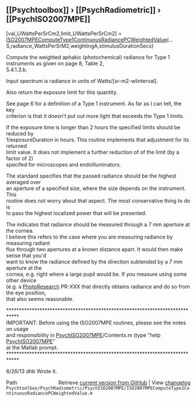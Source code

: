 ## [[Psychtoolbox]] &#8250; [[PsychRadiometric]] &#8250; [[PsychISO2007MPE]]

[val\_UWattsPerSrCm2,limit\_UWattsPerSrCm2] = [ISO2007MPEComputeType1ContinuousRadiancePCWeightedValue](ISO2007MPEComputeType1ContinuousRadiancePCWeightedValue)(...  
    S,radiance\_WattsPerSrM2,weightingA,stimulusDurationSecs)  
  
 Compute the weighted aphakic (photochemical) radiance for Type 1 instruments as given on page 8, Table 2,   
 5.4.1.3.b.  
  
 Input spectrum is radiance in units of Watts/[sr-m2-wlinterval].  
  
 Also return the exposure limit for this quantity.  
  
 See page 6 for a definition of a Type 1 instrument.  As far as I can tell, the key  
 criterion is that it doesn't put out more light that exceeds the Type 1 limits.  
  
 If the exposure time is longer than 2 hours the specified limits should be reduced by  
 1/exposureDuration in hours.  This routine implements that adjustment for its returned  
 limit value.  It does not implement a further reduction of of the limit (by a factor of 2)  
 specifed for microscopes and endoilluminators.  
  
 The standard specifies that the passed radiance should be the highest averaged over  
 an aperture of a specified size, where the size depends on the instrument.  This  
 routine does not worry about that aspect.  The most conservative thing to do is  
 to pass the highest localized power that will be presented.  
  
 The indicates that radiance should be measured through a 7 mm aperture at the cornea.  
 I believe this refers to the case where you are measuring radiance by measuring radiant  
 flux through two apertures at a known distance apart.  It would then make sense that you'd  
 want to know the radiance defined by the direction subtended by a 7 mm aperture at the  
 cornea, e.g. right where a large pupil would be.  If you measure using some other device  
 (e.g. a [PhotoResearch](PhotoResearch) PR-XXX that directly obtains radiance and do so from the eye position,  
 that also seems reasonable.  
  
 \*\*\*\*\*\*\*\*\*\*\*\*\*\*\*\*\*\*\*\*\*\*\*\*\*\*\*\*\*\*\*\*\*\*\*\*\*\*\*\*\*\*\*\*\*\*\*\*\*\*\*\*\*\*\*\*\*\*\*\*\*\*\*\*\*\*\*\*\*\*\*\*\*\*\*\*  
 IMPORTANT: Before using the ISO2007MPE routines, please see the notes on usage  
 and responsibility in [PsychISO2007MPE](PsychISO2007MPE)/Contents.m (type "help [PsychISO2007MPE](PsychISO2007MPE)"  
 at the Matlab prompt.  
 \*\*\*\*\*\*\*\*\*\*\*\*\*\*\*\*\*\*\*\*\*\*\*\*\*\*\*\*\*\*\*\*\*\*\*\*\*\*\*\*\*\*\*\*\*\*\*\*\*\*\*\*\*\*\*\*\*\*\*\*\*\*\*\*\*\*\*\*\*\*\*\*\*\*\*\*  
  
 6/26/13  dhb  Wrote it.  




<div class="code_header" style="text-align:right;">
  <span style="float:left;">Path&nbsp;&nbsp;</span> <span class="counter">Retrieve <a href=
  "https://raw.github.com/Psychtoolbox-3/Psychtoolbox-3/beta/Psychtoolbox/PsychRadiometric/PsychISO2007MPE/ISO2007MPEComputeType1ContinuousRadiancePCWeightedValue.m">current version from GitHub</a> | View <a href=
  "https://github.com/Psychtoolbox-3/Psychtoolbox-3/commits/beta/Psychtoolbox/PsychRadiometric/PsychISO2007MPE/ISO2007MPEComputeType1ContinuousRadiancePCWeightedValue.m">changelog</a></span>
</div>
<div class="code">
  <code>Psychtoolbox/PsychRadiometric/PsychISO2007MPE/ISO2007MPEComputeType1ContinuousRadiancePCWeightedValue.m</code>
</div>

